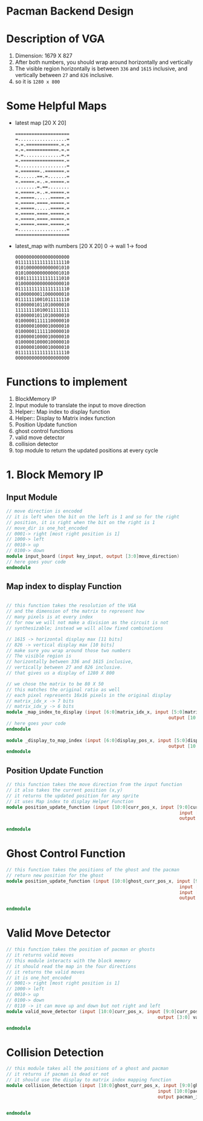 # Pacman Backend Design

# Description of VGA

1. Dimension: 1679 X 827
2. After both numbers, you should wrap around horizontally and vertically
3. The visible region horizontally is between `336` and `1615` inclusive, and vertically between `27` and `826` inclusive.
4. so it is  `1280 x 800`

# Some Helpful Maps
- latest map [20 X 20]
    
    ```
    ====================
    =..................=
    =.=.============.=.=
    =.=.============.=.=
    =.=..............=.=
    =.================.=
    =..................=
    =.=======..=======.=
    =.......==.=.......=
    =.=====.=..=.=====.=
    ........=.==........
    =.=====.=..=.=====.=
    =.=====......=====.=
    =.=====.====.=====.=
    =.=====......=====.=
    =.=====.====.=====.=
    =.=====.====.=====.=
    =.=====.====.=====.=
    =..................=
    ====================
    ```
    
- latest_map with numbers [20 X 20] 0 → wall 1→ food
    
    ```
    00000000000000000000
    01111111111111111110
    01010000000000001010
    01010000000000001010
    01011111111111111010
    01000000000000000010
    01111111111111111110
    01000000011000000010
    01111111001011111110
    01000001011010000010
    11111111010011111111
    01000001011010000010
    01000001111110000010
    01000001000010000010
    01000001111110000010
    01000001000010000010
    01000001000010000010
    01000001000010000010
    01111111111111111110
    00000000000000000000
    ```


# Functions to implement

1. BlockMemory IP
2. Input module to translate the input to move direction
3. Helper:: Map index to display function
4. Helper:: Display to Matrix index function
5. Position Update function
6. ghost control functions
7. valid move detector
8. collision detector
9. top module to return the updated positions at every cycle

# 1. Block Memory IP

## Input Module

```verilog
// move direction is encoded
// it is left when the bit on the left is 1 and so for the right 
// position, it is right when the bit on the right is 1
// move_dir is one_hot_encoded 
// 0001-> right [most right position is 1]
// 1000-> left
// 0010-> up
// 0100-> down
module input_board (input key_input, output [3:0]move_direction)
// here goes your code 
endmodule
```

## Map index to display Function

```verilog

// this function takes the resolution of the VGA
// and the dimension of the matrix to represent how
// many pixels is at every index
// for now we will not make a division as the circuit is not 
// synthesizable; instead we will allow fixed combinations

// 1615 -> horizontal display max [11 bits]
// 826 -> vertical display max [10 bits]
// make sure you wrap around those two numbers
// The visible region is
// horizontally between 336 and 1615 inclusive,
// vertically between 27 and 826 inclusive.
// that gives us a display of 1280 X 800 

// we chose the matrix to be 80 X 50 
// this matches the original ratio as well 
// each pixel represents 16x16 pixels in the original display
// matrix_idx_x -> 7 bits
// matrix_idx_y -> 6 bits 
module _map_index_to_display (input [6:0]matrix_idx_x, input [5:0]matrix_idx_y,
															output [10:0]display_pos_x, output [9:0]display_pos_y)
// here goes your code 
endmodule
 
module _display_to_map_index (input [6:0]display_pos_x, input [5:0]display_pos_y,)
															output [10:0]matrix_idx_x, output [9:0]matrix_idx_y)
endmodule
```

## Position Update Function

```verilog
// this function takes the move direction from the input function
// it also takes the current position (x,y)
// it returns the updated position for any sprite
// it uses Map index to display Helper Function
module position_update_function (input [10:0]curr_pos_x, input [9:0]curr_pos_y
																input [3:0]move_direction
																output [10:0]new_pos_x, output [9:0]new_pos_y)

endmodule

```

# Ghost Control Function

```verilog
// this function takes the positions of the ghost and the pacman
// return new position for the ghost
module position_update_function (input [10:0]ghost_curr_pos_x, input [9:0]ghost_curr_pos_y,
																input [10:0]pacman_curr_pos_x, input [9:0]pacman_curr_pos_y
																input [3:0]move_direction
																output [10:0]ghost_new_pos_x, output [9:0]ghost_new_pos_y)

endmodule
```

# Valid Move Detector

```verilog
// this function takes the position of pacman or ghosts 
// it returns valid moves 
// this module interacts with the block memory 
// it should read the map in the four directions
// it returns the valid moves
// it is one_hot_encoded 
// 0001-> right [most right position is 1]
// 1000-> left
// 0010-> up
// 0100-> down
// 0110 -> it can move up and down but not right and left
module valid_move_detector (input [10:0]curr_pos_x, input [9:0]curr_pos_y, 
														output [3:0] valid_moves)

endmodule 
```

# Collision Detection

```verilog
// this module takes all the positions of a ghost and pacman
// it returns if pacman is dead or not
// it should use the display to matrix index mapping function
module collision_detection (input [10:0]ghost_curr_pos_x, input [9:0]ghost_curr_pos_y,
														input [10:0]pacman_curr_pos_x, input [9:0]pacman_curr_pos_y,
														output pacman_is_dead)
											

endmodule 
```
